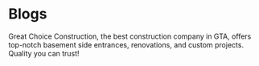 # Blogs
Great Choice Construction, the best construction company in GTA, offers top-notch basement side entrances, renovations, and custom projects. Quality you can trust!
